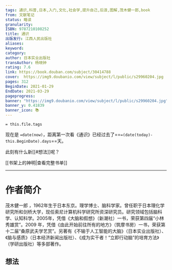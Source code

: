 ```yaml
---
tags: 通识,科普,日本,入门,文化,社会学,提升自己,后浪,图解,茂木健一郎,book
from: 文献笔记
status: 略读
granularity: 
ISBN: 9787210108252
title: 通识
出版发行: 江西人民出版社
aliases: 
keyword: 
category: 
author: 日本实业出版社
transAuthor: 杨晓钟
rating: 7.6
link: https://book.douban.com/subject/30414788
cover:  https://img9.doubanio.com/view/subject/l/public/s29960204.jpg
pages: 312
BeginDate: 2021-01-29
EndDate: 2021-03-29
pageprogress:
banner: "https://img9.doubanio.com/view/subject/l/public/s29960204.jpg"
banner_y: 0.41839
banner_icon: 📚
---
```


```
= this.file.tags
```

现在是 `=date(now)`，距离第一次看《通识》已经过去了==`=(date(today)-this.BeginDate).days`==天。

此刻有什么新[[#想法]]呢？

[[书架上的神明|查看完整书单]]

---
# 作者简介

茂木健一郎 ，1962年生于日本东京。理学博士、脑科学家。曾任职于日本理化学研究所和剑桥大学，现任索尼计算机科学研究所资深研究员。研究领域包括脑科学、认知科学。2005年，凭借《大脑和假想》（新潮社）一书，荣获第四届“小林秀雄赏”。2009 年，凭借《由此开始前往所有的地方》（筑摩书房）一书，荣获第十二届“桑原武夫学艺赏”。另著有《不输于人工智能的大脑》（日本实业出版社）、《脑与感质》（日本经济新闻出版社）、《成为实干者！“立即行动脑”的培育方法》（学研出版社）等多部著作。


## 想法


